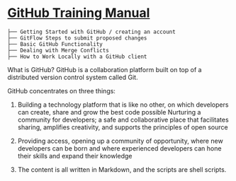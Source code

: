 # [GitHub Training Manual](https://volumetricformat.github.io/GitHub_Training/#/01_creating_an_account)

```
├── Getting Started with GitHub / creating an account
├── GitFlow Steps to submit proposed changes
├── Basic GitHub Functionality 
├── Dealing with Merge Conflicts   
├── How to Work Locally with a GitHub client

```


What is GitHub? GitHub is a collaboration platform built on top of a distributed version control system called Git.

GitHub concentrates on three things:

1. Building a technology platform that is like no other, on which developers can create, share and grow the best code possible
Nurturing a community for developers; a safe and collaborative place that facilitates sharing, amplifies creativity, and supports the principles of open source

2. Providing access, opening up a community of opportunity, where new developers can be born and where experienced developers can hone their skills and expand their knowledge

3. The content is all written in Markdown, and the scripts are shell scripts.
